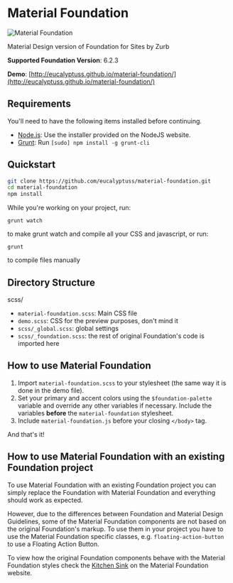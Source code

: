 Material Foundation
===================

![Material Foundation](https://github.com/eucalyptuss/material-foundation/raw/master/images/cover.png?raw=true)

Material Design version of Foundation for Sites by Zurb

**Supported Foundation Version**: 6.2.3

**Demo**: [http://eucalyptuss.github.io/material-foundation/](http://eucalyptuss.github.io/material-foundation/)

## Requirements

You'll need to have the following items installed before continuing.

  * [Node.js](http://nodejs.org): Use the installer provided on the NodeJS website.
  * [Grunt](http://gruntjs.com/): Run `[sudo] npm install -g grunt-cli`

## Quickstart

```bash
git clone https://github.com/eucalyptuss/material-foundation.git
cd material-foundation
npm install
```

While you're working on your project, run:

`grunt watch`

to make grunt watch and compile all your CSS and javascript, or run:

`grunt`

to compile files manually

## Directory Structure

scss/

  * `material-foundation.scss`: Main CSS file
  * `demo.scss`: CSS for the preview purposes, don't mind it
  * `scss/_global.scss`: global settings
  * `scss/_foundation.scss`: the rest of original Foundation's code is imported here

## How to use Material Foundation

1. Import `material-foundation.scss` to your stylesheet (the same way it is done in the demo file).
2. Set your primary and accent colors using the `$foundation-palette` variable and override any other variables if necessary. Include the variables **before** the `material-foundation` stylesheet.
3. Include `material-foundation.js` before your closing `</body>` tag.

And that's it!

## How to use Material Foundation with an existing Foundation project

To use Material Foundation with an existing Foundation project you can simply replace the Foundation with Material Foundation and everything should work as expected.

However, due to the differences between Foundation and Material Design Guidelines, some of the Material Foundation components are not based on the original Foundation's markup. To use them in your project you have to use the Material Foundation specific classes, e.g. `floating-action-button` to use a Floating Action Button.

To view how the original Foundation components behave with the Material Foundation styles check the [Kitchen Sink]((http://eucalyptuss.github.io/material-foundation/kitchen-sink.html)) on the Material Foundation website.
